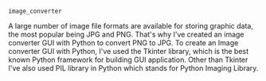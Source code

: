                                                                 image_converter
A large number of image file formats are available for storing graphic data, the most popular being JPG and PNG. That's why I've created an image converter GUI with Python to convert PNG to JPG.
To create an Image converter GUI with Python, I've used the Tkinter library, which is the best known Python framework for building GUI application. Other than Tkinter I've also used PIL library in Python which stands for Python Imaging Library.



